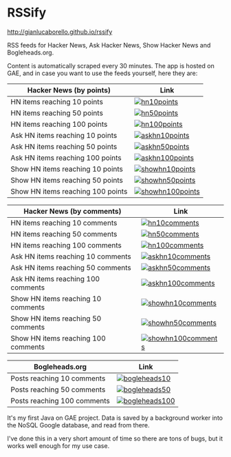 RSSify
=============================

http://gianlucaborello.github.io/rssify

RSS feeds for Hacker News, Ask Hacker News, Show Hacker News and Bogleheads.org.

Content is automatically scraped every 30 minutes. The app is hosted on GAE, and in case you want to use the feeds yourself, here they are:

Hacker News (by points) | Link
---- | ---- 
HN items reaching 10 points | [![hn10points](http://feeds.feedburner.com/~fc/hn10points?bg=99ccff&amp;fg=444444&amp;anim=0)](http://feeds.feedburner.com/hn10points)
HN items reaching 50 points | [![hn50points](http://feeds.feedburner.com/~fc/hn50points?bg=99ccff&amp;fg=444444&amp;anim=0)](http://feeds.feedburner.com/hn50points)
HN items reaching 100 points | [![hn100points](http://feeds.feedburner.com/~fc/hn100points?bg=99ccff&amp;fg=444444&amp;anim=0)](http://feeds.feedburner.com/hn100points)
Ask HN items reaching 10 points | [![askhn10points](http://feeds.feedburner.com/~fc/askhn10points?bg=99ccff&amp;fg=444444&amp;anim=0)](http://feeds.feedburner.com/askhn10points)
Ask HN items reaching 50 points | [![askhn50points](http://feeds.feedburner.com/~fc/askhn50points?bg=99ccff&amp;fg=444444&amp;anim=0)](http://feeds.feedburner.com/askhn50points)
Ask HN items reaching 100 points | [![askhn100points](http://feeds.feedburner.com/~fc/askhn100points?bg=99ccff&amp;fg=444444&amp;anim=0)](http://feeds.feedburner.com/askhn100points)
Show HN items reaching 10 points | [![showhn10points](http://feeds.feedburner.com/~fc/showhn10points?bg=99ccff&amp;fg=444444&amp;anim=0)](http://feeds.feedburner.com/showhn10points)
Show HN items reaching 50 points | [![showhn50points](http://feeds.feedburner.com/~fc/showhn50points?bg=99ccff&amp;fg=444444&amp;anim=0)](http://feeds.feedburner.com/showhn50points)
Show HN items reaching 100 points | [![showhn100points](http://feeds.feedburner.com/~fc/showhn100points?bg=99ccff&amp;fg=444444&amp;anim=0)](http://feeds.feedburner.com/showhn100points)

Hacker News (by comments) | Link
---- | ---- 
HN items reaching 10 comments | [![hn10comments](http://feeds.feedburner.com/~fc/hn10comments?bg=99ccff&amp;fg=444444&amp;anim=0)](http://feeds.feedburner.com/hn10comments)
HN items reaching 50 comments | [![hn50comments](http://feeds.feedburner.com/~fc/hn50comments?bg=99ccff&amp;fg=444444&amp;anim=0)](http://feeds.feedburner.com/hn50comments)
HN items reaching 100 comments | [![hn100comments](http://feeds.feedburner.com/~fc/hn100comments?bg=99ccff&amp;fg=444444&amp;anim=0)](http://feeds.feedburner.com/hn100comments)
Ask HN items reaching 10 comments | [![askhn10comments](http://feeds.feedburner.com/~fc/askhn10comments?bg=99ccff&amp;fg=444444&amp;anim=0)](http://feeds.feedburner.com/askhn10comments)
Ask HN items reaching 50 comments | [![askhn50comments](http://feeds.feedburner.com/~fc/askhn50comments?bg=99ccff&amp;fg=444444&amp;anim=0)](http://feeds.feedburner.com/askhn50comments)
Ask HN items reaching 100 comments | [![askhn100comments](http://feeds.feedburner.com/~fc/askhn100comments?bg=99ccff&amp;fg=444444&amp;anim=0)](http://feeds.feedburner.com/askhn100comments)
Show HN items reaching 10 comments | [![showhn10comments](http://feeds.feedburner.com/~fc/showhn10comments?bg=99ccff&amp;fg=444444&amp;anim=0)](http://feeds.feedburner.com/showhn10comments)
Show HN items reaching 50 comments | [![showhn50comments](http://feeds.feedburner.com/~fc/showhn50comments?bg=99ccff&amp;fg=444444&amp;anim=0)](http://feeds.feedburner.com/showhn50comments)
Show HN items reaching 100 comments | [![showhn100comments](http://feeds.feedburner.com/~fc/showhn100comments?bg=99ccff&amp;fg=444444&amp;anim=0)](http://feeds.feedburner.com/showhn100comments)

Bogleheads.org | Link
---- | ---- 
Posts reaching 10 comments | [![bogleheads10](http://feeds.feedburner.com/~fc/bogleheads10?bg=99ccff&amp;fg=444444&amp;anim=0)](http://feeds.feedburner.com/bogleheads10)
Posts reaching 50 comments | [![bogleheads50](http://feeds.feedburner.com/~fc/bogleheads50?bg=99ccff&amp;fg=444444&amp;anim=0)](http://feeds.feedburner.com/bogleheads50)
Posts reaching 100 comments | [![bogleheads100](http://feeds.feedburner.com/~fc/bogleheads100?bg=99ccff&amp;fg=444444&amp;anim=0)](http://feeds.feedburner.com/bogleheads100)

It's my first Java on GAE project. Data is saved by a background worker into the NoSQL Google database, and read from there.

I've done this in a very short amount of time so there are tons of bugs, but it works well enough for my use case.

